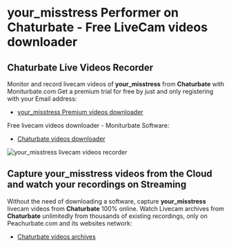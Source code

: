 # your_misstress Performer on Chaturbate - Free LiveCam videos downloader

## Chaturbate Live Videos Recorder

Monitor and record livecam videos of **your_misstress** from **Chaturbate** with Moniturbate.com
Get a premium trial for free by just and only registering with your Email address:
* [your_misstress Premium videos downloader](https://moniturbate.com/request-demo-licence-key.html)

Free livecam videos downloader - Moniturbate Software:
* [Chaturbate videos downloader](https://moniturbate.com/moniturbate-download-software.html)

![your_misstress livecam videos recorder](https://peachurnet.com/templates/moniturbate-software.png)


## Capture your_misstress videos from the Cloud and watch your recordings on Streaming

Without the need of downloading a software, capture **your_misstress** livecam videos from **Chaturbate** 100% online.
Watch Livecam archives from **Chaturbate** unlimitedly from thousands of existing recordings, only on Peachurbate.com and its websites network:
* [Chaturbate videos archives](https://peachurnet.com/)